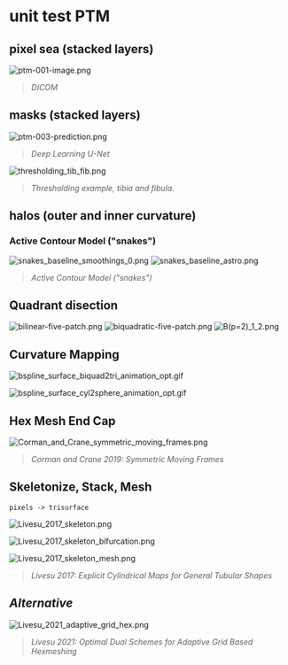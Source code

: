 # unit test PTM

## pixel sea (stacked layers)

![ptm-001-image.png](fig/ptm-001-image.png)
> *DICOM*

## masks (stacked layers)

![ptm-003-prediction.png](fig/ptm-003-prediction.png)
> *Deep Learning U-Net*

![thresholding_tib_fib.png](fig/thresholding_tib_fib.png)
> *Thresholding example, tibia and fibula.*

## halos (outer and inner curvature)

### Active Contour Model ("snakes") 
![snakes_baseline_smoothings_0.png](fig/snakes_baseline_smoothings_0.png)
![snakes_baseline_astro.png](fig/snakes_baseline_astro.png)

> *Active Contour Model ("snakes")*

## Quadrant disection

![bilinear-five-patch.png](fig/bilinear-five-patch.png) 
![biquadratic-five-patch.png](fig/biquadratic-five-patch.png)
![B(p=2)_1_2.png](fig/B(p=2)_1_2.png)

## Curvature Mapping

![bspline_surface_biquad2tri_animation_opt.gif](fig/bspline_surface_biquad2tri_animation_opt.gif)

![bspline_surface_cyl2sphere_animation_opt.gif](fig/bspline_surface_cyl2sphere_animation_opt.gif)

## Hex Mesh End Cap

![Corman_and_Crane_symmetric_moving_frames.png](fig/Corman_and_Crane_symmetric_moving_frames.png)
> *Corman and Crane 2019: Symmetric Moving Frames*

## Skeletonize, Stack, Mesh

`pixels -> trisurface`

![Livesu_2017_skeleton.png](fig/Livesu_2017_skeleton.png)

![Livesu_2017_skeleton_bifurcation.png](fig/Livesu_2017_skeleton_bifurcation.png)

![Livesu_2017_skeleton_mesh.png](fig/Livesu_2017_skeleton_mesh.png)


> *Livesu 2017: Explicit Cylindrical Maps for General Tubular Shapes*

## *Alternative*

![Livesu_2021_adaptive_grid_hex.png](fig/Livesu_2021_adaptive_grid_hex.png)
> *Livesu 2021: Optimal Dual Schemes for Adaptive Grid Based Hexmeshing*

